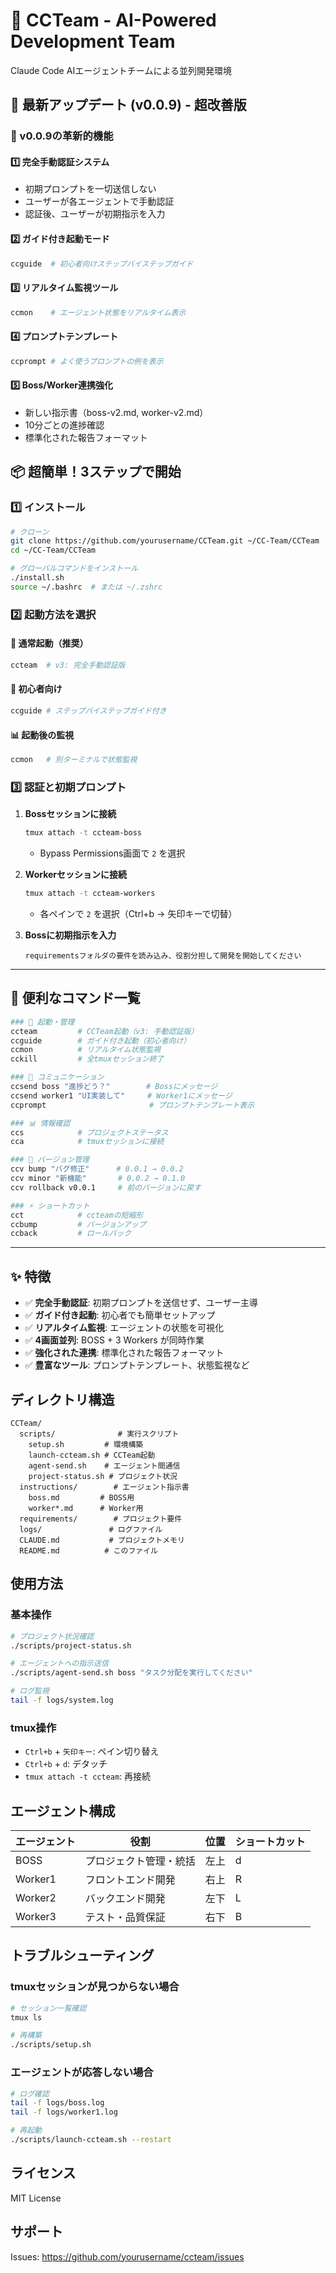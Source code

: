 # 🚀 CCTeam - AI-Powered Development Team

Claude Code AIエージェントチームによる並列開発環境

## 🔄 最新アップデート (v0.0.9) - 超改善版

### 🎯 v0.0.9の革新的機能

#### 1️⃣ **完全手動認証システム**
- 初期プロンプトを一切送信しない
- ユーザーが各エージェントで手動認証
- 認証後、ユーザーが初期指示を入力

#### 2️⃣ **ガイド付き起動モード**
```bash
ccguide  # 初心者向けステップバイステップガイド
```

#### 3️⃣ **リアルタイム監視ツール**
```bash
ccmon    # エージェント状態をリアルタイム表示
```

#### 4️⃣ **プロンプトテンプレート**
```bash
ccprompt # よく使うプロンプトの例を表示
```

#### 5️⃣ **Boss/Worker連携強化**
- 新しい指示書（boss-v2.md, worker-v2.md）
- 10分ごとの進捗確認
- 標準化された報告フォーマット

## 📦 超簡単！3ステップで開始

### 1️⃣ インストール
```bash
# クローン
git clone https://github.com/yourusername/CCTeam.git ~/CC-Team/CCTeam
cd ~/CC-Team/CCTeam

# グローバルコマンドをインストール
./install.sh
source ~/.bashrc  # または ~/.zshrc
```

### 2️⃣ 起動方法を選択

#### 🚀 通常起動（推奨）
```bash
ccteam  # v3: 完全手動認証版
```

#### 🎯 初心者向け
```bash
ccguide # ステップバイステップガイド付き
```

#### 📊 起動後の監視
```bash
ccmon   # 別ターミナルで状態監視
```

### 3️⃣ 認証と初期プロンプト

1. **Bossセッションに接続**
   ```bash
   tmux attach -t ccteam-boss
   ```
   - Bypass Permissions画面で `2` を選択

2. **Workerセッションに接続**
   ```bash
   tmux attach -t ccteam-workers
   ```
   - 各ペインで `2` を選択（Ctrl+b → 矢印キーで切替）

3. **Bossに初期指示を入力**
   ```
   requirementsフォルダの要件を読み込み、役割分担して開発を開始してください
   ```

---

## 🎯 便利なコマンド一覧

```bash
### 🚀 起動・管理
ccteam         # CCTeam起動（v3: 手動認証版）
ccguide        # ガイド付き起動（初心者向け）
ccmon          # リアルタイム状態監視
cckill         # 全tmuxセッション終了

### 💬 コミュニケーション
ccsend boss "進捗どう？"        # Bossにメッセージ
ccsend worker1 "UI実装して"     # Worker1にメッセージ
ccprompt                       # プロンプトテンプレート表示

### 📊 情報確認
ccs            # プロジェクトステータス
cca            # tmuxセッションに接続

### 🔄 バージョン管理
ccv bump "バグ修正"      # 0.0.1 → 0.0.2
ccv minor "新機能"       # 0.0.2 → 0.1.0  
ccv rollback v0.0.1     # 前のバージョンに戻す

### ⚡ ショートカット
cct            # ccteamの短縮形
ccbump         # バージョンアップ
ccback         # ロールバック
```

---

## ✨ 特徴

- ✅ **完全手動認証**: 初期プロンプトを送信せず、ユーザー主導
- ✅ **ガイド付き起動**: 初心者でも簡単セットアップ
- ✅ **リアルタイム監視**: エージェントの状態を可視化
- ✅ **4画面並列**: BOSS + 3 Workers が同時作業
- ✅ **強化された連携**: 標準化された報告フォーマット
- ✅ **豊富なツール**: プロンプトテンプレート、状態監視など

## ディレクトリ構造

```
CCTeam/
  scripts/              # 実行スクリプト
    setup.sh         # 環境構築
    launch-ccteam.sh # CCTeam起動
    agent-send.sh    # エージェント間通信
    project-status.sh # プロジェクト状況
  instructions/        # エージェント指示書
    boss.md         # BOSS用
    worker*.md      # Worker用
  requirements/        # プロジェクト要件
  logs/               # ログファイル
  CLAUDE.md           # プロジェクトメモリ
  README.md          # このファイル
```

## 使用方法

### 基本操作

```bash
# プロジェクト状況確認
./scripts/project-status.sh

# エージェントへの指示送信
./scripts/agent-send.sh boss "タスク分配を実行してください"

# ログ監視
tail -f logs/system.log
```

### tmux操作

- `Ctrl+b` + `矢印キー`: ペイン切り替え
- `Ctrl+b` + `d`: デタッチ
- `tmux attach -t ccteam`: 再接続

## エージェント構成

| エージェント | 役割 | 位置 | ショートカット |
|------------|------|---------|------------|
| BOSS | プロジェクト管理・統括 | 左上 | d |
| Worker1 | フロントエンド開発 | 右上 | R |
| Worker2 | バックエンド開発 | 左下 | L |
| Worker3 | テスト・品質保証 | 右下 | B |

## トラブルシューティング

### tmuxセッションが見つからない場合

```bash
# セッション一覧確認
tmux ls

# 再構築
./scripts/setup.sh
```

### エージェントが応答しない場合

```bash
# ログ確認
tail -f logs/boss.log
tail -f logs/worker1.log

# 再起動
./scripts/launch-ccteam.sh --restart
```

## ライセンス

MIT License

## サポート

Issues: https://github.com/yourusername/ccteam/issues 